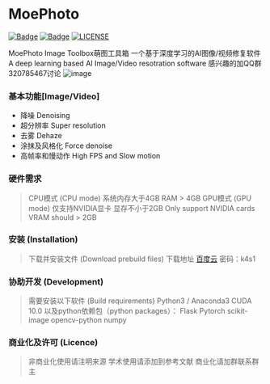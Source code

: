# MoePhoto
[![Badge](https://img.shields.io/badge/version-4.7.0-brightgreen.svg)](https://github.com/opteroncx/MoePhoto/blob/master/update_log.txt)
[![Badge](https://img.shields.io/badge/link-may--workshop-blueviolet.svg)](http://may-workshop.com/?page_id=373)
[![LICENSE](https://img.shields.io/badge/license-Anti%20996-blue.svg)](https://github.com/996icu/996.ICU/blob/master/LICENSE)


MoePhoto Image Toolbox萌图工具箱
一个基于深度学习的AI图像/视频修复软件
A deep learning based AI Image/Video resotration software
感兴趣的加QQ群320785467讨论
![image](https://github.com/opteroncx/MoePhoto/blob/master/images/example1s.png)
### 基本功能[Image/Video]
* 降噪 Denoising
* 超分辨率 Super resolution
* 去雾 Dehaze
* 涂抹及风格化 Force denoise
* 高帧率和慢动作 High FPS and Slow motion
### 硬件需求
> CPU模式 (CPU mode)
系统内存大于4GB
RAM > 4GB
> GPU模式 (GPU mode)
仅支持NVIDIA显卡
显存不小于2GB
Only support NVIDIA cards
VRAM should > 2GB
### 安装 (Installation)
> 下载并安装文件 (Download prebuild files)
下载地址 [百度云](http://pan.baidu.com/s/1W5DQTepe6jT6TGu4QFAPXg) 密码：k4s1

### 协助开发 (Development)
> 需要安装以下软件 (Build requirements)
Python3 / Anaconda3
CUDA 10.0
以及python依赖包（python packages）：
Flask
Pytorch
scikit-image
opencv-python
numpy

### 商业化及许可 (Licence)
> 非商业化使用请注明来源
学术使用请添加到参考文献
商业化请加群联系群主
